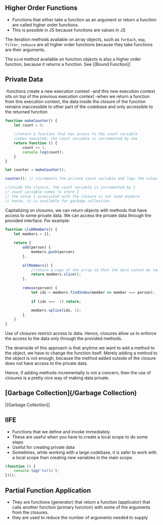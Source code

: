 ## Higher Order Functions 
- Functions that either take a function as an argument or return a function are called higher order functions. 
- This is possible in JS because functions are values in JS

The iteration methods available on array objects, such as `forEach`, `map`, `filter`, `reduuce` are all higher order functions because they take functions are their arguments.

The `bind` method available on function objects is also a higher order function, because it returns a function. See [[Bound Function]]

## Private Data
-functions create a new execution context
-and this new execution context sits on top of the previous execution context
-when we return a function from this execution context, the data inside the closure of the function remains inaccessible to other part of the codebase and only accessible to the returned function

```js
function makeCounter() {
	let count = 0;
	
	//return a function that has access to the count variable
	//when executed, the count variable is incremented by one
	return function () {
		count += 1;
		console.log(count);
	} 
}

let counter = makeCounter();

counter(); // increments the private count variable and logs the value

//inside the closure, the count variable is incremented by 1
// count variable comes to store 2
// the value 1 associated with the closure is not used anymore
// hence, it is available for garbage collection
```
Capitalizing on closures, we can return objects with methods that have access to some private data. We can access the private data through the provided interface. For example:

```js
function clubMembers() {
	let members = [];
	
	return {
		add(person) {
			members.push(person)
		},
		
		allMembers() {
			//return a copy of the array so that the data cannot be tampered with
			return members.slice();		
		},
			
		remove(person) {
			let idx = members.findIndex(member => member === person);
			
			if (idx === -1) return;
					
			members.splice(idx, 1);
		},
	}
}
```

Use of closures restrict access to data. Hence, closures allow us to enforce the access to the data only through the provided methods.

The downside of this approach is that anytime we want to add a method to the object, we have to change the function itself. Merely adding a method to the object is not enough, because the method added outside of the closure does not have access to the private data.

Hence, if adding methods incrementally is not a concern, then the use of closures is a pretty nice way of making data private.

## [Garbage Collection](/Garbage Collection)
[[Garbage Collection]]

## IIFE
- Functions that we define and invoke immediately
- These are useful when you have to create a local scope to do some steps
- Useful for creating private data
- Sometimes, while working with a large codebase, it is safer to work with a local scope than creating new variables in the main scope.

```js
(function () {
	console.log('hello');
})();
```

## Partial Function Application
- They are functions (generator) that return a function (applicator) that calls another function (primary function) with some of the arguments from the closures.
- they are used to reduce the number of arguments needed to supply